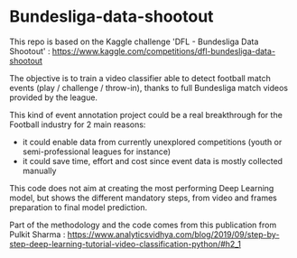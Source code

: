 # Bundesliga-data-shootout

This repo is based on the Kaggle challenge 'DFL - Bundesliga Data Shootout' : https://www.kaggle.com/competitions/dfl-bundesliga-data-shootout

The objective is to train a video classifier able to detect football match events (play / challenge / throw-in), thanks to full Bundesliga match videos provided by the league. 

This kind of event annotation project could be a real breakthrough for the Football industry for 2 main reasons:
- it could enable data from currently unexplored competitions (youth or semi-professional leagues for instance)
- it could save time, effort and cost since event data is mostly collected manually

This code does not aim at creating the most performing Deep Learning model, but shows the different mandatory steps, from video and frames preparation to final model prediction.

Part of the methodology and the code comes from this publication from Pulkit Sharma : https://www.analyticsvidhya.com/blog/2019/09/step-by-step-deep-learning-tutorial-video-classification-python/#h2_1
